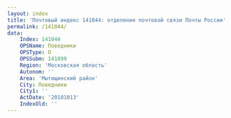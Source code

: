 ```yaml
---
layout: index
title: 'Почтовый индекс 141044: отделение почтовой связи Почты России'
permalink: /141044/
data:
    Index: 141044
    OPSName: Поведники
    OPSType: О
    OPSSubm: 141899
    Region: 'Московская область'
    Autonom: ''
    Area: 'Мытищинский район'
    City: Поведники
    City1: ''
    ActDate: '20101013'
    IndexOld: ''
---
```

